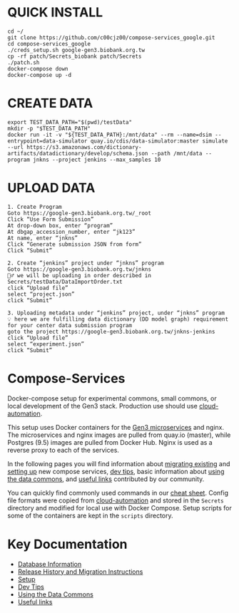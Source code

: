 QUICK INSTALL
===
```
cd ~/
git clone https://github.com/c00cjz00/compose-services_google.git
cd compose-services_google
./creds_setup.sh google-gen3.biobank.org.tw
cp -rf patch/Secrets_biobank patch/Secrets
./patch.sh
docker-compose down
docker-compose up -d
```

CREATE DATA
===
```
export TEST_DATA_PATH="$(pwd)/testData"
mkdir -p "$TEST_DATA_PATH"
docker run -it -v "${TEST_DATA_PATH}:/mnt/data" --rm --name=dsim --entrypoint=data-simulator quay.io/cdis/data-simulator:master simulate --url https://s3.amazonaws.com/dictionary-artifacts/datadictionary/develop/schema.json --path /mnt/data --program jnkns --project jenkins --max_samples 10
```

UPLOAD DATA
===
```
1. Create Program
Goto https://google-gen3.biobank.org.tw/_root
Click “Use Form Submission”
At drop-down box, enter “program”
At dbgap_accession_number, enter “jk123”
At name, enter “jnkns”
Click “Generate submission JSON from form”
Click “Submit”

2. Create “jenkins” project under “jnkns” program
Goto https://google-gen3.biobank.org.tw/jnkns
🙋‍♂️ we will be uploading in order described in Secrets/testData/DataImportOrder.txt
click “Upload file”
select “project.json”
click “Submit”

3. Uploading metadata under “jenkins” project, under “jnkns” program
💡 here we are fulfilling data dictionary (DD model graph) requirement for your center data submission program
goto the project https://google-gen3.biobank.org.tw/jnkns-jenkins
click “Upload file”
select “experiment.json”
click “Submit”
```

Compose-Services
===

Docker-compose setup for experimental commons, small commons, or local development of the Gen3 stack. Production use should use [cloud-automation](https://github.com/uc-cdis/cloud-automation).

This setup uses Docker containers for the [Gen3 microservices](https://github.com/uc-cdis/) and nginx. The microservices and nginx images are pulled from quay.io (master), while Postgres (9.5) images are pulled from Docker Hub. Nginx is used as a reverse proxy to each of the services. 

In the following pages you will find information about [migrating existing](docs/release_history.md) and [setting up](docs/setup.md) new compose services, [dev tips](docs/dev_tips.md), basic information about [using the data commons](docs/using_the_commons.md), and [useful links](docs/useful_links.md) contributed by our community. 

You can quickly find commonly used commands in our [cheat sheet](./docs/cheat_sheet.md). Config file formats were copied from [cloud-automation](https://github.com/uc-cdis/cloud-automation) and stored in the `Secrets` directory and modified for local use with Docker Compose. Setup scripts for some of the containers are kept in the `scripts` directory.


# Key Documentation

* [Database Information](docs/database_information.md)
* [Release History and Migration Instructions](docs/release_history.md)
* [Setup](docs/setup.md)
* [Dev Tips](docs/dev_tips.md)
* [Using the Data Commons](docs/using_the_commons.md)
* [Useful links](docs/useful_links.md)
